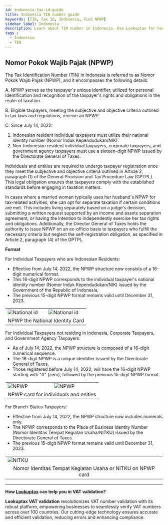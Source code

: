 ```yaml
---
id: indonesia-tax-id-guide
title: Indonesia TIN number guide
keywords: [TIN, Tax ID, Indonesia, Find NPWP]
sidebar_label: Indonesia
description: Learn about TIN number in Indonesia. Use Lookuptax for hassle-free tax id validation in Indonesia and other 100+ countries
tags : 
  - Indonesia
  - TIN
---
```


## Nomor Pokok Wajib Pajak (NPWP)

The Tax Identification Number (TIN) in Indonesia is referred to as Nomor Pokok Wajib Pajak (NPWP), and it encompasses the following details:

A. NPWP serves as the taxpayer's unique identifier, utilized for personal identification and recognition of the taxpayer's rights and obligations in the realm of taxation.

B. Eligible taxpayers, meeting the subjective and objective criteria outlined in tax laws and regulations, receive an NPWP.

C. Since July 14, 2022:
1. Indonesian resident individual taxpayers must utilize their national identity number (Nomor Induk Kependudukan/NIK).
2. Non-Indonesian resident individual taxpayers, corporate taxpayers, and government agency taxpayers must use a sixteen-digit NPWP issued by the Directorate General of Taxes.


Individuals and entities are required to undergo taxpayer registration once they meet the subjective and objective criteria outlined in Article 2, paragraph (1) of the General Provision and Tax Procedure Law (GPTPL). This legal obligation ensures that taxpayers comply with the established standards before engaging in taxation matters.

In cases where a married woman typically uses her husband's NPWP for tax-related activities, she can opt for separate taxation if certain conditions are met. This includes living separately based on a judge's decision, submitting a written request supported by an income and assets separation agreement, or having the intention to independently exercise her tax rights and obligations. Additionally, the Director General of Taxes holds the authority to issue NPWP on an ex-officio basis to taxpayers who fulfill the necessary criteria but neglect the self-registration obligation, as specified in Article 2, paragraph (4) of the GPTPL. 


**Format**

For Individual Taxpayers who are Indonesian Residents:
- Effective from July 14, 2022, the NPWP structure now consists of a 16-digit numerical format.
- This 16-digit NPWP corresponds to the individual taxpayer's national identity number (Nomor Induk Kependudukan/NIK) issued by the Government of the Republic of Indonesia.
- The previous 15-digit NPWP format remains valid until December 31, 2023.

<table align="center" border="0px" border-color="#dedede"><tr><td>
  <img src="/docs/img/taxid/nik-front.PNG" alt="National id"/>
  </td><td>
  <img src="/docs/img/taxid/nik-back.PNG" alt="National id"/>
  </td></tr>
  <tr><td colspan="2" align="center">NPWP the National Identity Card</td></tr>
</table>

For Individual Taxpayers not residing in Indonesia, Corporate Taxpayers, and Government Agency Taxpayers:
- As of July 14, 2022, the NPWP structure is composed of a 16-digit numerical sequence.
- The 16-digit NPWP is a unique identifier issued by the Directorate General of Taxes.
- Those registered before July 14, 2022, will have the 16-digit NPWP starting with "0" (zero), followed by the previous 15-digit NPWP format.


<table align="center" border="0px" border-color="#dedede"><tr><td>
  <img src="/docs/img/taxid/npwp-front.PNG" alt="NPWP"/>
  </td><td>
  <img src="/docs/img/taxid/npwp-back.PNG" alt="NPWP"/>
  </td></tr>
  <tr><td  colspan="2" align="center">NPWP card for individuals and enities</td></tr>
</table>


For Branch-Status Taxpayers:
- Effective from July 14, 2022, the NPWP structure now includes numerals only.
- The NPWP corresponds to the Place of Business Identity Number (Nomor Identitas Tempat Kegiatan Usaha/NITKU) issued by the Directorate General of Taxes.
- The previous 15-digit NPWP format remains valid until December 31, 2023. 

<table align="center" border="0px" border-color="#dedede"><tr><td>
  <img src="/docs/img/taxid/nitku.PNG" alt="NITKU"/>
  </td></tr>
  <tr><td align="center">Nomor Identitas Tempat Kegiatan Usaha or NITKU on NPWP card</td></tr>
</table>

----
**How [Lookuptax](https://lookuptax.com/) can help you in VAT validation?**

**Lookuptax VAT validation** revolutionizes VAT number validation with its robust platform, empowering businesses to seamlessly verify VAT numbers across over 100 countries. Our cutting-edge technology ensures accurate and efficient validation, reducing errors and enhancing compliance.
